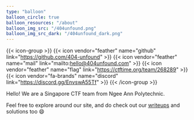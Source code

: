 ```yaml
---
type: "balloon"
balloon_circle: true
balloon_resources: "/about"
balloon_img_src: "/404unfound.png"
balloon_img_src_dark: "/404unfound_dark.png"
---
```


{{< icon-group >}}
{{< icon vendor="feather" name="github" link="https://github.com/404-unfound" >}}
{{< icon vendor="feather" name="mail" link="mailto:hello@404unfound.com" >}}
{{< icon vendor="feather" name="flag" link="https://ctftime.org/team/268289" >}}
{{< icon vendor="fa-brands" name="discord" link="https://discord.gg/EnvswA55Tf" >}}
{{< /icon-group >}}

Hello! We are a Singapore CTF team from Ngee Ann Polytechnic.

Feel free to explore around our site, and do check out our [writeups](/writeups)
and solutions too :smile:
